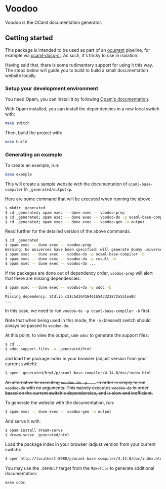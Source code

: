 # Voodoo

Voodoo is the OCaml documentation generator.

## Getting started

This package is intended to be used as part of an
[ocurrent](https://github.com/ocurrent/ocurrent) pipeline, for example
via [ocaml-docs-ci](https://github.com/ocurrent/ocaml-docs-ci). As such,
it's tricky to use in isolation.

Having said that, there is some rudimentary support for using it this way. The steps below will guide you to build to build a small documentation website locally.

### Setup your development environment

You need Opam, you can install it by following [Opam's documentation](https://opam.ocaml.org/doc/Install.html).

With Opam installed, you can install the dependencies in a new local switch with:

```bash
make switch
```

Then, build the project with:

```bash
make build
```

### Generating an example

To create an example, run:

```bash
make example
```

This will create a sample website with the documentation of `ocaml-base-compiler` in `_generated/output/p`.

Here are some command that will be executed when running the above:

```bash
$ mkdir _generated
$ cd _generated; opam exec -- dune exec -- voodoo-prep
$ cd _generated; opam exec -- dune exec -- voodoo-do -p ocaml-base-compiler -b
$ cd _generated; opam exec -- dune exec -- voodoo-gen -o output
```

Read further for the detailed version of the above commands.

```bash
$ cd _generated
$ opam exec -- dune exec -- voodoo-prep
Warning: No universes have been specified: will generate dummy universes
$ opam exec -- dune exec -- voodoo-do -p ocaml-base-compiler -b
$ opam exec -- dune exec -- voodoo-do -p result -b
$ opam exec -- dune exec -- voodoo-do ...
```

If the packages are done out of dependency order, `voodoo-prep` will alert that there are
missing dependencies:

```bash
$ opam exec -- dune exec -- voodoo-do -p odoc -b
...
Missing dependency: Stdlib c21c5d26416461b543321872a551ea0d
...
```

In this case, we need to run `voodoo-do -p ocaml-base-compiler -b` first.

Note that when being used in this mode, the `-b` (blessed) switch should
always be passed to `voodoo-do`.

At this point, to view the output, use `odoc` to generate the support files:

```bash
$ cd ..
$ odoc support-files -o _generated/html
```

and load the package index in your browser (adjust version from your current switch):

```bash
$ open _generated/html/p/ocaml-base-compiler/4.14.0/doc/index.html
```

~~An alternative to executing `voodoo-do -p ...` in order is simply to run
`voodoo-do` with no arguments. This naively executes `voodoo-do` in order
based on the current switch's dependencies, and is slow and inefficient.~~

To generate the website with the documentation, run:

```bash
$ opam exec -- dune exec -- voodoo-gen -o output
```

And serve it with:

```bash
$ opam install dream-serve
$ dream-serve _generated/html
```

Load the package index in your browser (adjust version from your current switch):

```bash
$ open http://localhost:8080/p/ocaml-base-compiler/4.14.0/doc/index.html
```

You may use the `.DEFAULT` target from the `Makefile` to generate additional
documentation:

```
make odoc
```
